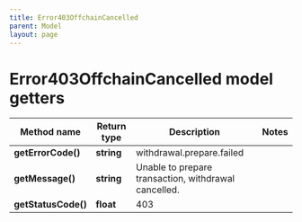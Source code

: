 ```yaml
---
title: Error403OffchainCancelled
parent: Model
layout: page
---
```


# Error403OffchainCancelled model getters

Method name | Return type | Description | Notes
------------ | ------------- | ------------- | -------------
**getErrorCode()** | **string** | withdrawal.prepare.failed |
**getMessage()** | **string** | Unable to prepare transaction, withdrawal cancelled. |
**getStatusCode()** | **float** | 403 |

